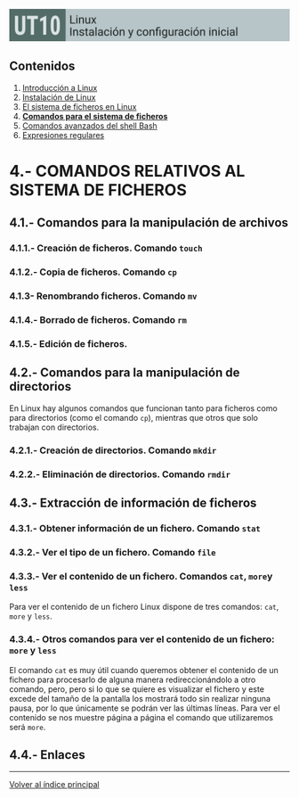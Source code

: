 <link rel="stylesheet" href="../styles.css">

![Carátula UT10](imgs/caratula_ut10.png)

## Contenidos

1. [Introducción a Linux](01_introducción_linux.md)
2. [Instalación de Linux](02_instalación_linux.md)
3. [El sistema de ficheros en Linux](03_sistema_ficheros_linux.md)
4. [**Comandos para el sistema de ficheros**](04_comandos_sistema_ficheros.md)
5. [Comandos avanzados del shell Bash](05_avanzados.md)
6. [Expresiones regulares](06_expresiones_regulares.md)


# 4.- COMANDOS RELATIVOS AL SISTEMA DE FICHEROS

## 4.1.- Comandos para la manipulación de archivos

### 4.1.1.- Creación de ficheros. Comando `touch`




### 4.1.2.- Copia de ficheros. Comando `cp`



### 4.1.3- Renombrando ficheros. Comando `mv`




### 4.1.4.- Borrado de ficheros. Comando `rm`




### 4.1.5.- Edición de ficheros. 




## 4.2.- Comandos para la manipulación de directorios

En Linux hay algunos comandos que funcionan tanto para ficheros como para directorios (como el comando `cp`), mientras que otros que solo trabajan con directorios.

### 4.2.1.- Creación de directorios. Comando `mkdir`



  
### 4.2.2.- Eliminación de directorios. Comando `rmdir`




## 4.3.- Extracción de información de ficheros

### 4.3.1.- Obtener información de un fichero. Comando `stat`




### 4.3.2.- Ver el tipo de un fichero. Comando `file`




### 4.3.3.- Ver el contenido de un fichero. Comandos `cat`, `more`y `less`

Para ver el contenido de un fichero Linux dispone de tres comandos: `cat`, `more` y `less`.



### 4.3.4.- Otros comandos para ver el contenido de un fichero: `more` y `less`

El comando `cat` es muy útil cuando queremos obtener el contenido de un fichero para procesarlo de alguna manera redireccionándolo a otro comando, pero, pero si lo que se quiere es visualizar el fichero y este excede del tamaño de la pantalla los mostrará todo sin realizar ninguna pausa, por lo que únicamente se podrán ver las últimas líneas. Para ver el contenido se nos muestre página a página el comando que utilizaremos será `more`.




## 4.4.- Enlaces




***
[Volver al índice principal](index_UT10.md)
